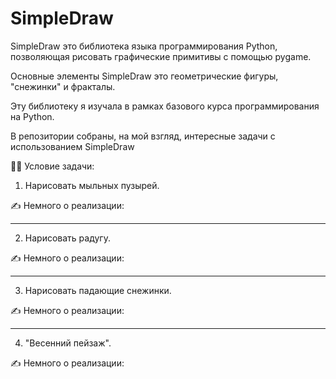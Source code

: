 # SimpleDraw

SimpleDraw это библиотека языка программирования Python, позволяющая рисовать графические примитивы с помощью pygame.

Основные элементы SimpleDraw это геометрические фигуры, "снежинки" и фракталы.

Эту библиотеку я изучала в рамках базового курса программирования на Python.

В репозитории собраны, на мой взгляд, интересные задачи с использованием SimpleDraw

:woman_teacher: Условие задачи:

1. Нарисовать мыльных пузырей. 

:writing_hand: Немного о реализации:

---

2. Нарисовать радугу. 

:writing_hand: Немного о реализации:

---

3. Нарисовать падающие снежинки. 

:writing_hand: Немного о реализации:

---
4. "Весенний пейзаж". 

:writing_hand: Немного о реализации:
